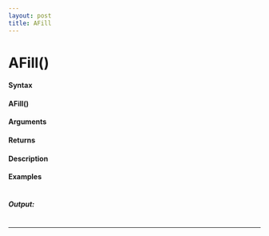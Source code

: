 ```yaml
---
layout: post
title: AFill
---
```


# AFill()


#### Syntax

#### AFill()

#### Arguments

#### Returns

#### Description

#### Examples

```

```

##### Output:

```

```

---